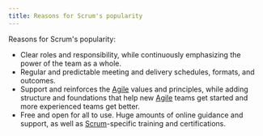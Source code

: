 ```yaml
---
title: Reasons for Scrum's popularity
---
```

Reasons for Scrum's popularity:
- Clear roles and responsibility, while continuously emphasizing the power of the team as a whole. 
- Regular and predictable meeting and delivery schedules, formats, and outcomes.
- Support and reinforces the [Agile](danielesalvatore/.trash/agile.md) values and principles, while adding structure and foundations that help new [Agile](danielesalvatore/.trash/agile.md) teams get started and more experienced teams get better. 
- Free and open for all to use. Huge amounts of online guidance and support, as well as [Scrum](danielesalvatore/project-management/agile-project-management/scrum/scrum.md)-specific training and certifications. 